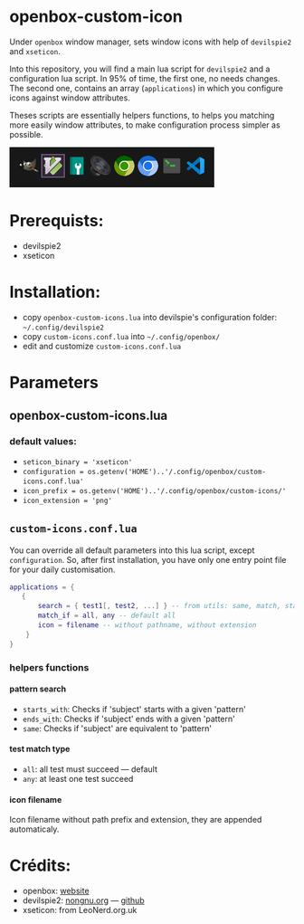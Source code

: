 # openbox-custom-icon
Under `openbox` window manager, sets window icons with help of `devilspie2` and `xseticon`.

Into this repository, you will find a main lua script for `devilspie2` and a configuration lua script.
In 95% of time, the first one, no needs changes. The second one, contains an array (`applications`) in which you configure icons against window attributes.

Theses scripts are essentially helpers functions, to helps you matching more easily window attributes, to make configuration process simpler as possible.

![screenshot](screenshot.png)

# Prerequists:
- devilspie2
- xseticon

# Installation:
- copy `openbox-custom-icons.lua` into devilspie's configuration folder: `~/.config/devilspie2`
- copy `custom-icons.conf.lua` into `~/.config/openbox/`
- edit and customize `custom-icons.conf.lua`

# Parameters
## openbox-custom-icons.lua
### default values:
- `seticon_binary = 'xseticon'`
- `configuration = os.getenv('HOME')..'/.config/openbox/custom-icons.conf.lua'`
- `icon_prefix = os.getenv('HOME')..'/.config/openbox/custom-icons/'`
- `icon_extension = 'png'`

## `custom-icons.conf.lua`
You can override all default parameters into this lua script, except `configuration`. So, after first installation,  you have only one entry point file for your daily customisation.

```lua
applications = {
   {
       search = { test1[, test2, ...] } -- from utils: same, match, starts_with, ends_with
       match_if = all, any -- default all
       icon = filename -- without pathname, without extension
    }
}
```
### helpers functions
#### pattern search
- `starts_with`: Checks if 'subject' starts with a given 'pattern'
- `ends_with`: Checks if 'subject' ends with a given 'pattern'
- `same`: Checks if 'subject' are equivalent to 'pattern'

#### test match type
- `all`: all test must succeed ― default
- `any`: at least one test succeed

#### icon filename
Icon filename without path prefix and extension, they are appended automaticaly.

# Crédits:
- openbox: [website](https://openbox.org/)
- devilspie2: [nongnu.org](https://www.nongnu.org/devilspie2/) ― [github](https://github.com/dsalt/devilspie2)
- xseticon: from LeoNerd.org.uk